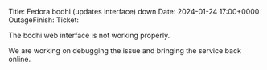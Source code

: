 Title: Fedora bodhi (updates interface) down
Date: 2024-01-24 17:00+0000
OutageFinish: 
Ticket: 

The bodhi web interface is not working properly.

We are working on debugging the issue and bringing the
service back online.
